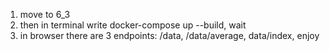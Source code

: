 1. move to 6_3
2. then in terminal write docker-compose up --build, wait
3. in browser there are 3 endpoints: /data, /data/average, data/index, enjoy